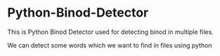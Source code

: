 # Python-Binod-Detector
This is Python Binod Detector used for detecting binod in multiple files.

We can detect some words which we want to find in files using python
